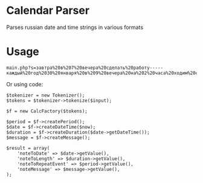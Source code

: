 Calendar Parser
===============
Parses russian date and time strings in various formats

Usage
=====
    main.php?s=завтра%20в%207%20вечера%20сделать%20работу-----каждый%20год%2030%20января%20в%209%20вечера%20на%202%20часа%20ходим%20с%20мужиками%20в%20баню

Or using code:

    $tokenizer = new Tokenizer();
   	$tokens = $tokenizer->tokenize($input);

   	$f = new CalcFactory($tokens);

   	$period = $f->createPeriod();
   	$date = $f->createDateTime($now);
   	$duration = $f->createDuration($date->getDateTime());
   	$message = $f->createMessage();

   	$result = array(
   		'noteToDate' => $date->getValue(),
   		'noteToLength' => $duration->getValue(),
   		'noteToRepeatEvent' => $period->getValue(),
   		'noteMessage' => $message->getValue(),
   	);